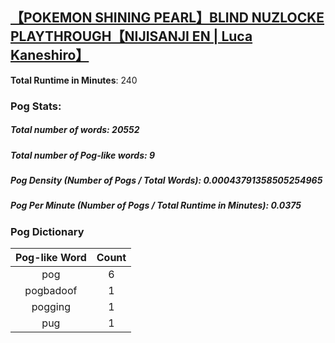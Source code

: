 ## [【POKEMON SHINING PEARL】BLIND NUZLOCKE PLAYTHROUGH【NIJISANJI EN | Luca Kaneshiro】](https://www.youtube.com/watch?v=YAPgOmwzdM4)
**Total Runtime in Minutes**: 240

### **Pog Stats:**

##### **Total number of words**: 20552

##### **Total number of Pog-like words**: 9

##### **Pog Density (Number of Pogs / Total Words)**: 0.00043791358505254965

##### **Pog Per Minute (Number of Pogs / Total Runtime in Minutes)**: 0.0375

### **Pog Dictionary**
**Pog-like Word** | **Count**
:---: | :---:
pog | 6
pogbadoof | 1
pogging | 1
pug | 1
